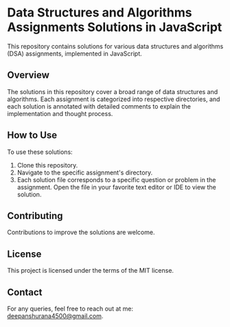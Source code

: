 # Data Structures and Algorithms Assignments Solutions in JavaScript

This repository contains solutions for various data structures and algorithms (DSA) assignments, implemented in JavaScript.

## Overview

The solutions in this repository cover a broad range of data structures and algorithms. Each assignment is categorized into respective directories, and each solution is annotated with detailed comments to explain the implementation and thought process.


## How to Use

To use these solutions:

1. Clone this repository.
2. Navigate to the specific assignment's directory.
3. Each solution file corresponds to a specific question or problem in the assignment. Open the file in your favorite text editor or IDE to view the solution.

## Contributing

Contributions to improve the solutions are welcome. 

## License

This project is licensed under the terms of the MIT license. 

## Contact

For any queries, feel free to reach out at me: deepanshurana4500@gmail.com.


